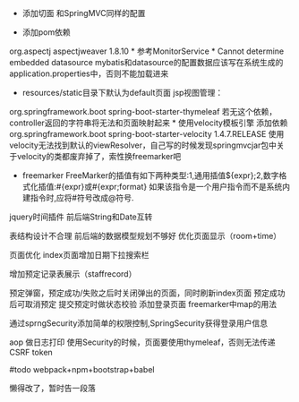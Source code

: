 * 添加切面
和SpringMVC同样的配置

* 添加pom依赖
<!-- https://mvnrepository.com/artifact/org.aspectj/aspectjweaver -->
<dependency>
    <groupId>org.aspectj</groupId>
    <artifactId>aspectjweaver</artifactId>
    <version>1.8.10</version>
</dependency>
* 参考MonitorService
* Cannot determine embedded datasource
mybatis和datasource的配置数据应该写在系统生成的application.properties中，否则不能加载进来

* resources/static目录下默认为default页面
jsp视图管理：
<dependency>
    <groupId>org.springframework.boot</groupId>
    <artifactId>spring-boot-starter-thymeleaf</artifactId>
</dependency>
若无这个依赖，controller返回的字符串将无法和页面映射起来
* 使用velocity模板引擎
添加依赖
<dependency>
     <groupId>org.springframework.boot</groupId>
     <artifactId>spring-boot-starter-velocity</artifactId>
     <version>1.4.7.RELEASE</version>
</dependency>
使用velocity无法找到默认的viewResolver，自己写的时候发现springmvcjar包中关于velocity的类都废弃掉了，索性换freemarker吧     
        
* freemarker
FreeMarker的插值有如下两种类型:1,通用插值${expr};2,数字格式化插值:#{expr}或#{expr;format} 
如果该指令是一个用户指令而不是系统内建指令时,应将#符号改成@符号. 


jquery时间插件
前后端String和Date互转

表结构设计不合理
前后端的数据模型规划不够好
优化页面显示（room+time）

页面优化
index页面增加日期下拉搜索栏

增加预定记录表展示（staffrecord）

预定弹窗，预定成功/失败之后时关闭弹出的页面，同时刷新index页面
预定成功后可取消预定
提交预定时做状态校验
添加登录页面
freemarker中map的用法

通过sprngSecurity添加简单的权限控制,SpringSecurity获得登录用户信息

aop 做日志打印
使用Security的时候，页面要使用thymeleaf，否则无法传递CSRF token


#todo
webpack+npm+bootstrap+babel

懒得改了，暂时告一段落


